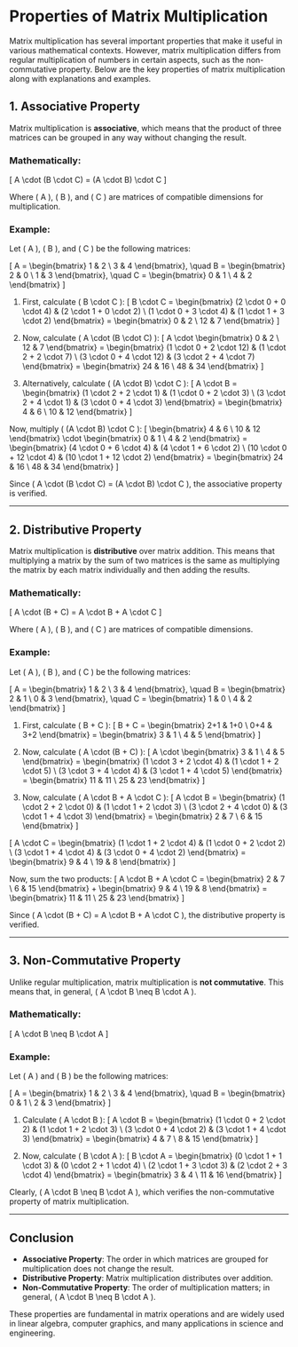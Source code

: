 
# Properties of Matrix Multiplication

Matrix multiplication has several important properties that make it useful in various mathematical contexts. However, matrix multiplication differs from regular multiplication of numbers in certain aspects, such as the non-commutative property. Below are the key properties of matrix multiplication along with explanations and examples.

## 1. **Associative Property**
Matrix multiplication is **associative**, which means that the product of three matrices can be grouped in any way without changing the result.

### Mathematically:
\[
A \cdot (B \cdot C) = (A \cdot B) \cdot C
\]

Where \( A \), \( B \), and \( C \) are matrices of compatible dimensions for multiplication.

### Example:
Let \( A \), \( B \), and \( C \) be the following matrices:

\[
A = \begin{bmatrix} 1 & 2 \\ 3 & 4 \end{bmatrix}, \quad B = \begin{bmatrix} 2 & 0 \\ 1 & 3 \end{bmatrix}, \quad C = \begin{bmatrix} 0 & 1 \\ 4 & 2 \end{bmatrix}
\]

1. First, calculate \( B \cdot C \):
\[
B \cdot C = \begin{bmatrix} (2 \cdot 0 + 0 \cdot 4) & (2 \cdot 1 + 0 \cdot 2) \\ (1 \cdot 0 + 3 \cdot 4) & (1 \cdot 1 + 3 \cdot 2) \end{bmatrix} = \begin{bmatrix} 0 & 2 \\ 12 & 7 \end{bmatrix}
\]

2. Now, calculate \( A \cdot (B \cdot C) \):
\[
A \cdot \begin{bmatrix} 0 & 2 \\ 12 & 7 \end{bmatrix} = \begin{bmatrix} (1 \cdot 0 + 2 \cdot 12) & (1 \cdot 2 + 2 \cdot 7) \\ (3 \cdot 0 + 4 \cdot 12) & (3 \cdot 2 + 4 \cdot 7) \end{bmatrix} = \begin{bmatrix} 24 & 16 \\ 48 & 34 \end{bmatrix}
\]

3. Alternatively, calculate \( (A \cdot B) \cdot C \):
\[
A \cdot B = \begin{bmatrix} (1 \cdot 2 + 2 \cdot 1) & (1 \cdot 0 + 2 \cdot 3) \\ (3 \cdot 2 + 4 \cdot 1) & (3 \cdot 0 + 4 \cdot 3) \end{bmatrix} = \begin{bmatrix} 4 & 6 \\ 10 & 12 \end{bmatrix}
\]

Now, multiply \( (A \cdot B) \cdot C \):
\[
\begin{bmatrix} 4 & 6 \\ 10 & 12 \end{bmatrix} \cdot \begin{bmatrix} 0 & 1 \\ 4 & 2 \end{bmatrix} = \begin{bmatrix} (4 \cdot 0 + 6 \cdot 4) & (4 \cdot 1 + 6 \cdot 2) \\ (10 \cdot 0 + 12 \cdot 4) & (10 \cdot 1 + 12 \cdot 2) \end{bmatrix} = \begin{bmatrix} 24 & 16 \\ 48 & 34 \end{bmatrix}
\]

Since \( A \cdot (B \cdot C) = (A \cdot B) \cdot C \), the associative property is verified.

---

## 2. **Distributive Property**
Matrix multiplication is **distributive** over matrix addition. This means that multiplying a matrix by the sum of two matrices is the same as multiplying the matrix by each matrix individually and then adding the results.

### Mathematically:
\[
A \cdot (B + C) = A \cdot B + A \cdot C
\]

Where \( A \), \( B \), and \( C \) are matrices of compatible dimensions.

### Example:
Let \( A \), \( B \), and \( C \) be the following matrices:

\[
A = \begin{bmatrix} 1 & 2 \\ 3 & 4 \end{bmatrix}, \quad B = \begin{bmatrix} 2 & 1 \\ 0 & 3 \end{bmatrix}, \quad C = \begin{bmatrix} 1 & 0 \\ 4 & 2 \end{bmatrix}
\]

1. First, calculate \( B + C \):
\[
B + C = \begin{bmatrix} 2+1 & 1+0 \\ 0+4 & 3+2 \end{bmatrix} = \begin{bmatrix} 3 & 1 \\ 4 & 5 \end{bmatrix}
\]

2. Now, calculate \( A \cdot (B + C) \):
\[
A \cdot \begin{bmatrix} 3 & 1 \\ 4 & 5 \end{bmatrix} = \begin{bmatrix} (1 \cdot 3 + 2 \cdot 4) & (1 \cdot 1 + 2 \cdot 5) \\ (3 \cdot 3 + 4 \cdot 4) & (3 \cdot 1 + 4 \cdot 5) \end{bmatrix} = \begin{bmatrix} 11 & 11 \\ 25 & 23 \end{bmatrix}
\]

3. Now, calculate \( A \cdot B + A \cdot C \):
\[
A \cdot B = \begin{bmatrix} (1 \cdot 2 + 2 \cdot 0) & (1 \cdot 1 + 2 \cdot 3) \\ (3 \cdot 2 + 4 \cdot 0) & (3 \cdot 1 + 4 \cdot 3) \end{bmatrix} = \begin{bmatrix} 2 & 7 \\ 6 & 15 \end{bmatrix}
\]

\[
A \cdot C = \begin{bmatrix} (1 \cdot 1 + 2 \cdot 4) & (1 \cdot 0 + 2 \cdot 2) \\ (3 \cdot 1 + 4 \cdot 4) & (3 \cdot 0 + 4 \cdot 2) \end{bmatrix} = \begin{bmatrix} 9 & 4 \\ 19 & 8 \end{bmatrix}
\]

Now, sum the two products:
\[
A \cdot B + A \cdot C = \begin{bmatrix} 2 & 7 \\ 6 & 15 \end{bmatrix} + \begin{bmatrix} 9 & 4 \\ 19 & 8 \end{bmatrix} = \begin{bmatrix} 11 & 11 \\ 25 & 23 \end{bmatrix}
\]

Since \( A \cdot (B + C) = A \cdot B + A \cdot C \), the distributive property is verified.

---

## 3. **Non-Commutative Property**
Unlike regular multiplication, matrix multiplication is **not commutative**. This means that, in general, \( A \cdot B \neq B \cdot A \).

### Mathematically:
\[
A \cdot B \neq B \cdot A
\]

### Example:
Let \( A \) and \( B \) be the following matrices:

\[
A = \begin{bmatrix} 1 & 2 \\ 3 & 4 \end{bmatrix}, \quad B = \begin{bmatrix} 0 & 1 \\ 2 & 3 \end{bmatrix}
\]

1. Calculate \( A \cdot B \):
\[
A \cdot B = \begin{bmatrix} (1 \cdot 0 + 2 \cdot 2) & (1 \cdot 1 + 2 \cdot 3) \\ (3 \cdot 0 + 4 \cdot 2) & (3 \cdot 1 + 4 \cdot 3) \end{bmatrix} = \begin{bmatrix} 4 & 7 \\ 8 & 15 \end{bmatrix}
\]

2. Now, calculate \( B \cdot A \):
\[
B \cdot A = \begin{bmatrix} (0 \cdot 1 + 1 \cdot 3) & (0 \cdot 2 + 1 \cdot 4) \\ (2 \cdot 1 + 3 \cdot 3) & (2 \cdot 2 + 3 \cdot 4) \end{bmatrix} = \begin{bmatrix} 3 & 4 \\ 11 & 16 \end{bmatrix}
\]

Clearly, \( A \cdot B \neq B \cdot A \), which verifies the non-commutative property of matrix multiplication.

---

## Conclusion
- **Associative Property**: The order in which matrices are grouped for multiplication does not change the result.
- **Distributive Property**: Matrix multiplication distributes over addition.
- **Non-Commutative Property**: The order of multiplication matters; in general, \( A \cdot B \neq B \cdot A \).

These properties are fundamental in matrix operations and are widely used in linear algebra, computer graphics, and many applications in science and engineering.
